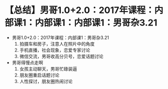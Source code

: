 # 【总结】男哥1.0+2.0：2017年课程：内部课1：内部课1：内部课1：男哥杂3.21

-   男哥1.0+2.0：2017年课程：内部课1：男哥杂3.21
    1.  拍摄车和房子，注意人在照片中的角度
    2.  手机直播，社会现象，恋爱专家讨论
    3.  微信交流，男哥收高分贝号，恋爱话题讨论
-   男哥得慢点走啊
    1.  女孩主动聊天，男哥忙碌装逼
    2.  朋友圈重启话题讨论
    3.  人性探讨，朋友圈热闹讨论